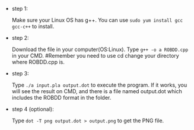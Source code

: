 * step 1:

	Make sure your Linux OS has g++.
	You can use `sudo yum install gcc gcc-c++` to install.
* step 2:

	Download the file in your computer(OS:Linux).
	Type `g++ -o a ROBDD.cpp` in your CMD.
	#Remember you need to use cd change your directory where ROBDD.cpp is.
* step 3:

	Type `./a input.pla output.dot` to execute the program.
	If it works, you will see the result on CMD, and there is a file named output.dot which includes the ROBDD format in the folder.
* step 4 (optional):

	Type `dot -T png output.dot > output.png` to get the PNG file.
